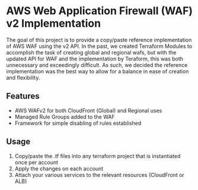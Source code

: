 # AWS Web Application Firewall (WAF) v2 Implementation

The goal of this project is to provide a copy/paste reference implementation of AWS WAF using the v2 API. In the past, we created Terraform Modules to accomplish the task of creating global and regional wafs, but with the updated API for WAF and the implementation by Teraform, this was both unnecessary and exceedingly difficult.  As such, we decided the reference implementation was the best way to allow for a balance in ease of creation and flexibility.

## Features

* AWS WAFv2 for both CloudFront (Global) and Regional uses
* Managed Rule Groups added to the WAF
* Framework for simple disabling of rules established

## Usage

1) Copy/paste the .tf files into any terraform project that is instantiated once per account
2) Apply the changes on each account
3) Attach your various services to the relevant resources (CloudFront or ALB)
